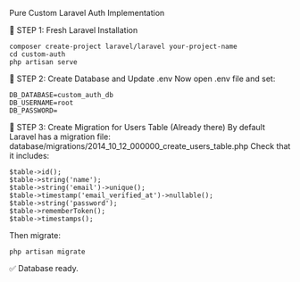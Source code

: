 Pure Custom Laravel Auth Implementation

🧱 STEP 1: Fresh Laravel Installation

    composer create-project laravel/laravel your-project-name
    cd custom-auth
    php artisan serve

🧩 STEP 2: Create Database and Update .env
    Now open .env file and set:

    DB_DATABASE=custom_auth_db
    DB_USERNAME=root
    DB_PASSWORD=

🧱 STEP 3: Create Migration for Users Table (Already there)
    By default Laravel has a migration file:
    database/migrations/2014_10_12_000000_create_users_table.php
    Check that it includes:

    $table->id();
    $table->string('name');
    $table->string('email')->unique();
    $table->timestamp('email_verified_at')->nullable();
    $table->string('password');
    $table->rememberToken();
    $table->timestamps();

   Then migrate:

    php artisan migrate

  ✅ Database ready.


    

